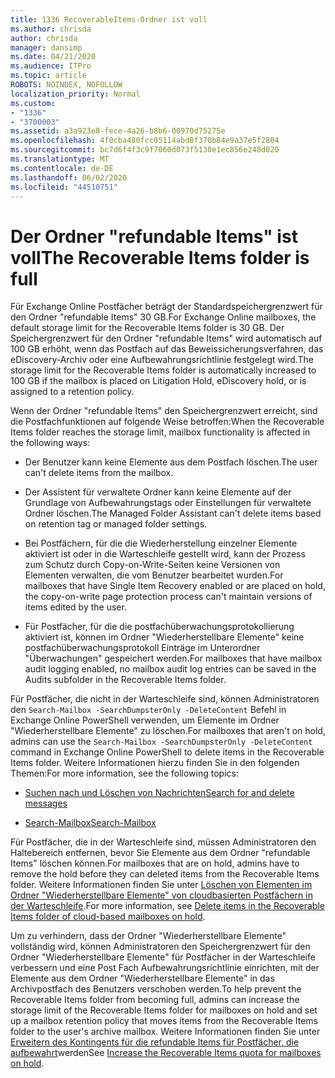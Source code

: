 ```yaml
---
title: 1336 RecoverableItems-Ordner ist voll
ms.author: chrisda
author: chrisda
manager: dansimp
ms.date: 04/21/2020
ms.audience: ITPro
ms.topic: article
ROBOTS: NOINDEX, NOFOLLOW
localization_priority: Normal
ms.custom:
- "1336"
- "3700003"
ms.assetid: a3a923e8-fece-4a26-b8b6-00970d75275e
ms.openlocfilehash: 4f0cba480fcc05114abd8f370b84e9a37e5f2804
ms.sourcegitcommit: bc7d6f4f3c9f7060d073f5130e1ec856e248d020
ms.translationtype: MT
ms.contentlocale: de-DE
ms.lasthandoff: 06/02/2020
ms.locfileid: "44510751"
---
```

# <a name="the-recoverable-items-folder-is-full"></a><span data-ttu-id="99c44-102">Der Ordner "refundable Items" ist voll</span><span class="sxs-lookup"><span data-stu-id="99c44-102">The Recoverable Items folder is full</span></span>

<span data-ttu-id="99c44-103">Für Exchange Online Postfächer beträgt der Standardspeichergrenzwert für den Ordner "refundable Items" 30 GB.</span><span class="sxs-lookup"><span data-stu-id="99c44-103">For Exchange Online mailboxes, the default storage limit for the Recoverable Items folder is 30 GB.</span></span> <span data-ttu-id="99c44-104">Der Speichergrenzwert für den Ordner "refundable Items" wird automatisch auf 100 GB erhöht, wenn das Postfach auf das Beweissicherungsverfahren, das eDiscovery-Archiv oder eine Aufbewahrungsrichtlinie festgelegt wird.</span><span class="sxs-lookup"><span data-stu-id="99c44-104">The storage limit for the Recoverable Items folder is automatically increased to 100 GB if the mailbox is placed on Litigation Hold, eDiscovery hold, or is assigned to a retention policy.</span></span>

<span data-ttu-id="99c44-105">Wenn der Ordner "refundable Items" den Speichergrenzwert erreicht, sind die Postfachfunktionen auf folgende Weise betroffen:</span><span class="sxs-lookup"><span data-stu-id="99c44-105">When the Recoverable Items folder reaches the storage limit, mailbox functionality is affected in the following ways:</span></span>

- <span data-ttu-id="99c44-106">Der Benutzer kann keine Elemente aus dem Postfach löschen.</span><span class="sxs-lookup"><span data-stu-id="99c44-106">The user can't delete items from the mailbox.</span></span>

- <span data-ttu-id="99c44-107">Der Assistent für verwaltete Ordner kann keine Elemente auf der Grundlage von Aufbewahrungstags oder Einstellungen für verwaltete Ordner löschen.</span><span class="sxs-lookup"><span data-stu-id="99c44-107">The Managed Folder Assistant can't delete items based on retention tag or managed folder settings.</span></span>

- <span data-ttu-id="99c44-108">Bei Postfächern, für die die Wiederherstellung einzelner Elemente aktiviert ist oder in die Warteschleife gestellt wird, kann der Prozess zum Schutz durch Copy-on-Write-Seiten keine Versionen von Elementen verwalten, die vom Benutzer bearbeitet wurden.</span><span class="sxs-lookup"><span data-stu-id="99c44-108">For mailboxes that have Single Item Recovery enabled or are placed on hold, the copy-on-write page protection process can't maintain versions of items edited by the user.</span></span>

- <span data-ttu-id="99c44-109">Für Postfächer, für die die postfachüberwachungsprotokollierung aktiviert ist, können im Ordner "Wiederherstellbare Elemente" keine postfachüberwachungsprotokoll Einträge im Unterordner "Überwachungen" gespeichert werden.</span><span class="sxs-lookup"><span data-stu-id="99c44-109">For mailboxes that have mailbox audit logging enabled, no mailbox audit log entries can be saved in the Audits subfolder in the Recoverable Items folder.</span></span>

<span data-ttu-id="99c44-110">Für Postfächer, die nicht in der Warteschleife sind, können Administratoren den `Search-Mailbox -SearchDumpsterOnly -DeleteContent` Befehl in Exchange Online PowerShell verwenden, um Elemente im Ordner "Wiederherstellbare Elemente" zu löschen.</span><span class="sxs-lookup"><span data-stu-id="99c44-110">For mailboxes that aren't on hold, admins can use the `Search-Mailbox -SearchDumpsterOnly -DeleteContent` command in Exchange Online PowerShell to delete items in the Recoverable Items folder.</span></span> <span data-ttu-id="99c44-111">Weitere Informationen hierzu finden Sie in den folgenden Themen:</span><span class="sxs-lookup"><span data-stu-id="99c44-111">For more information, see the following topics:</span></span>

- [<span data-ttu-id="99c44-112">Suchen nach und Löschen von Nachrichten</span><span class="sxs-lookup"><span data-stu-id="99c44-112">Search for and delete messages</span></span>](https://docs.microsoft.com/microsoft-365/compliance/search-for-and-delete-messagesadmin-help)

- [<span data-ttu-id="99c44-113">Search-Mailbox</span><span class="sxs-lookup"><span data-stu-id="99c44-113">Search-Mailbox</span></span>](https://docs.microsoft.com/powershell/module/exchange/mailboxes/Search-Mailbox)

<span data-ttu-id="99c44-114">Für Postfächer, die in der Warteschleife sind, müssen Administratoren den Haltebereich entfernen, bevor Sie Elemente aus dem Ordner "refundable Items" löschen können.</span><span class="sxs-lookup"><span data-stu-id="99c44-114">For mailboxes that are on hold, admins have to remove the hold before they can deleted items from the Recoverable Items folder.</span></span> <span data-ttu-id="99c44-115">Weitere Informationen finden Sie unter [Löschen von Elementen im Ordner "Wiederherstellbare Elemente" von cloudbasierten Postfächern in der Warteschleife](https://docs.microsoft.com/microsoft-365/compliance/delete-items-in-the-recoverable-items-folder-of-mailboxes-on-hold).</span><span class="sxs-lookup"><span data-stu-id="99c44-115">For more information, see [Delete items in the Recoverable Items folder of cloud-based mailboxes on hold](https://docs.microsoft.com/microsoft-365/compliance/delete-items-in-the-recoverable-items-folder-of-mailboxes-on-hold).</span></span>

<span data-ttu-id="99c44-116">Um zu verhindern, dass der Ordner "Wiederherstellbare Elemente" vollständig wird, können Administratoren den Speichergrenzwert für den Ordner "Wiederherstellbare Elemente" für Postfächer in der Warteschleife verbessern und eine Post Fach Aufbewahrungsrichtlinie einrichten, mit der Elemente aus dem Ordner "Wiederherstellbare Elemente" in das Archivpostfach des Benutzers verschoben werden.</span><span class="sxs-lookup"><span data-stu-id="99c44-116">To help prevent the Recoverable Items folder from becoming full, admins can increase the storage limit of the Recoverable Items folder for mailboxes on hold and set up a mailbox retention policy that moves items from the Recoverable Items folder to the user's archive mailbox.</span></span> <span data-ttu-id="99c44-117">Weitere Informationen finden Sie unter [Erweitern des Kontingents für die refundable Items für Postfächer, die aufbewahrt](https://docs.microsoft.com/microsoft-365/compliance/increase-the-recoverable-quota-for-mailboxes-on-hold)werden</span><span class="sxs-lookup"><span data-stu-id="99c44-117">See [Increase the Recoverable Items quota for mailboxes on hold](https://docs.microsoft.com/microsoft-365/compliance/increase-the-recoverable-quota-for-mailboxes-on-hold).</span></span>
